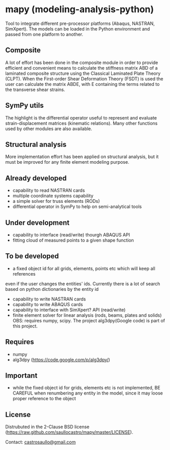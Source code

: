 mapy (modeling-analysis-python)
====
Tool to integrate different pre-processor platforms (Abaqus, NASTRAN, SimXpert).
The models can be loaded in the Python environment and passed from one
platform to another.

Composite
---------
A lot of effort has been done in the composite module in order to provide
efficient and convenient means to calculate the stiffness matrix ABD of
a laminated composite structure using the Classical Laminated Plate Theory
(CLPT). When the First-order Shear Deformation Theory (FSDT) is used the user
can calculate the matrix ABDE, with E containing the terms related to the
transverse shear strains.

SymPy utils
-----------
The highlight is the differential operator useful to represent and evaluate
strain-displacement matrices (kinematic relations). Many other functions used
by other modules are also available.

Structural analysis
-------------------
More implementation effort has been applied on structural analysis,
but it must be improved for any finite element modeling purpose.

Already developed
-----------------
- capability to read NASTRAN cards
- multiple coordinate systems capability 
- a simple solver for truss elements (RODs)
- differential operator in SymPy to help on semi-analytical tools

Under development 
-----------------
- capability to interface (read/write) thourgh ABAQUS API 
- fitting cloud of measured points to a given shape function

To be developed
---------------
- a fixed object id for all grids, elements,
points etc which will keep all references

even if the user changes the entities' ids. Currently there is a lot of search based on python dictionaries by the entity id

- capability to write NASTRAN cards 
- capability to write ABAQUS cards 
- capability to interface with SimXpert? API (read/write) 
- finite element solver for linear analysis (rods, beams, plates and solids)
OBS: requires numpy, scipy. The project alg3dpy(Google code) is part of this project.

Requires
--------
- numpy
- alg3dpy (https://code.google.com/p/alg3dpy/)

Important
---------
- while the fixed object id for grids, elements etc is not implemented,
BE CAREFUL when renumbering any entity in the model, since it may loose
proper reference to the object

License
-------
Distrubuted in the 2-Clause BSD license (https://raw.github.com/saullocastro/mapy/master/LICENSE).

Contact: castrosaullo@gmail.com

